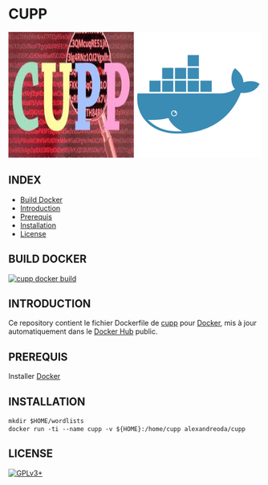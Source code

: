 # CUPP

![cupp](https://raw.githubusercontent.com/oda-alexandre/cupp/master/img/logo-cupp.png) ![docker](https://raw.githubusercontent.com/oda-alexandre/cupp/master/img/logo-docker.png)


## INDEX

- [Build Docker](#BUILD)
- [Introduction](#INTRODUCTION)
- [Prerequis](#PREREQUIS)
- [Installation](#INSTALLATION)
- [License](#LICENSE)


## BUILD DOCKER

[![cupp docker build](https://img.shields.io/docker/build/alexandreoda/cupp.svg)](https://hub.docker.com/r/alexandreoda/cupp)


## INTRODUCTION

Ce repository contient le fichier Dockerfile de [cupp](https://github.com/Mebus/cupp) pour [Docker](https://www.docker.com), mis à jour automatiquement dans le [Docker Hub](https://hub.docker.com/r/alexandreoda/cupp/) public.


## PREREQUIS

Installer [Docker](https://www.docker.com)


## INSTALLATION

```
mkdir $HOME/wordlists
docker run -ti --name cupp -v ${HOME}:/home/cupp alexandreoda/cupp
```


## LICENSE

[![GPLv3+](http://gplv3.fsf.org/gplv3-127x51.png)](https://github.com/oda-alexandre/cupp/blob/master/LICENSE)
